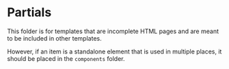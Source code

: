 # Partials

This folder is for templates that are incomplete HTML pages and are meant to be included in other templates.

However, if an item is a standalone element that is used in multiple places, it should be placed in the `components` folder.